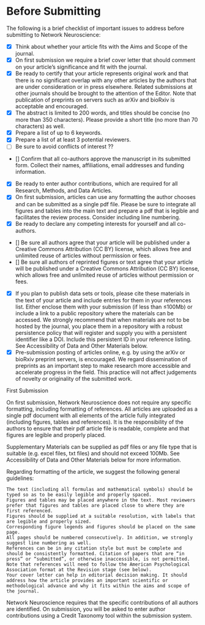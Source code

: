 # Before Submitting

The following is a brief checklist of important issues to address before submitting to Network Neuroscience:

- [x]  Think about whether your article fits with the Aims and Scope of the journal.
- [x]   On first submission we require a brief cover letter that should comment on your article’s significance and
  fit with the journal.
- [x]  Be ready to certify that your article represents original work and that there is no
  significant overlap with any other articles by the authors that are under consideration or in
  press elsewhere. Related submissions at other journals should be brought to the attention of the
  Editor. Note that publication of preprints on servers such as arXiv and bioRxiv is acceptable and
  encouraged.
- [x]  The abstract is limited to 200 words, and titles should be concise (no more than 350
  characters). Please provide a short title (no more than 70 characters) as well.
- [x]   Prepare a list of up to 6 keywords.
- [x]   Prepare a list of at least 3 potential reviewers.
  - [ ]   Be sure to avoid conflicts of interest ??
- []   Confirm that all co-authors approve the manuscript in its submitted form. Collect their
  names, affiliations, email addresses and funding information.
- [x]   Be ready to enter author contributions, which are required for all Research, Methods, and
  Data Articles.
- [x]   On first submission, articles can use any formatting the author chooses and can be submitted
  as a single pdf file. Please be sure to integrate all figures and tables into the main text and
  prepare a pdf that is legible and facilitates the review process. Consider including line
  numbering.
- [x]   Be ready to declare any competing interests for yourself and all co-authors.
- []   Be sure all authors agree that your article will be published under a Creative Commons
  Attribution (CC BY) license, which allows free and unlimited reuse of articles without permission
  or fees.
- []   Be sure all authors of reprinted figures or text agree that your article will be published
  under a Creative Commons Attribution (CC BY) license, which allows free and unlimited reuse of
  articles without permission or fees.
- [x]    If you plan to publish data sets or tools, please cite these materials in the text of your
  article and include entries for them in your references list. Either enclose them with your
  submission (if less than ≤100Mb) or include a link to a public repository where the materials can
  be accessed. We strongly recommend that when materials are not to be hosted by the journal, you
  place them in a repository with a robust persistence policy that will register and supply you with
  a persistent identifier like a DOI. Include this persistent ID in your reference listing. See
  Accessibility of Data and Other Materials below.
- [x]   Pre-submission posting of articles online, e.g. by using the arXiv or bioRxiv preprint
  servers, is encouraged. We regard dissemination of preprints as an important step to make research
  more accessible and accelerate progress in the field. This practice will not affect judgements of
  novelty or originality of the submitted work.

First Submission

On first submission, Network Neuroscience does not require any specific formatting, including formatting of references. All articles are uploaded as a single pdf document with all elements of the article fully integrated (including figures, tables and references). It is the responsibility of the authors to ensure that their pdf article file is readable, complete and that figures are legible and properly placed.

Supplementary Materials can be supplied as pdf files or any file type that is suitable (e.g. excel files, txt files) and should not exceed 100Mb. See Accessibility of Data and Other Materials below for more information.

Regarding formatting of the article, we suggest the following general guidelines:

    The text (including all formulas and mathematical symbols) should be typed so as to be easily legible and properly spaced.
    Figures and tables may be placed anywhere in the text. Most reviewers prefer that figures and tables are placed close to where they are first referenced.
    Figures should be supplied at a suitable resolution, with labels that are legible and properly sized.
    Corresponding figure legends and figures should be placed on the same page.
    All pages should be numbered consecutively. In addition, we strongly suggest line numbering as well.
    References can be in any citation style but must be complete and should be consistently formatted. Citation of papers that are “in press” or “submitted”, or otherwise inaccessible, is not permitted. Note that references will need to follow the American Psychological Association format at the Revision stage (see below).
    Your cover letter can help in editorial decision making. It should address how the article provides an important scientific or methodological advance and why it fits within the aims and scope of the journal.

Network Neuroscience requires that the specific contributions of all authors are identified. On submission, you will be asked to enter author contributions using a Credit Taxonomy tool within the submission system.